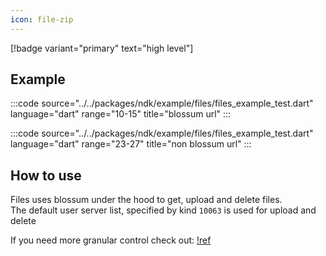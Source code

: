 ```yaml
---
icon: file-zip
---
```


[!badge variant="primary" text="high level"]

## Example

:::code source="../../packages/ndk/example/files/files_example_test.dart" language="dart" range="10-15" title="blossum url" :::

:::code source="../../packages/ndk/example/files/files_example_test.dart" language="dart" range="23-27" title="non blossum url" :::

## How to use

Files uses blossum under the hood to get, upload and delete files. \
The default user server list, specified by kind `10063` is used for upload and delete 

If you need more granular control check out:
[!ref](/usecases/blossom.md)
